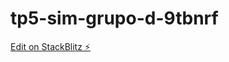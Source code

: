 # tp5-sim-grupo-d-9tbnrf

[Edit on StackBlitz ⚡️](https://stackblitz.com/edit/tp5-sim-grupo-d-9tbnrf)